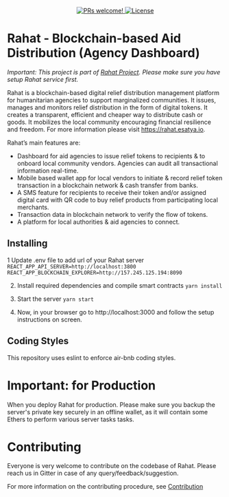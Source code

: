 <p align="center">
  <a href="https://github.com/esatya/rahat-agency/blob/main/CONTRIBUTING.md">
    <img src="https://img.shields.io/badge/PRs-welcome-brightgreen.svg" alt="PRs welcome!" />
  </a>
  <a href="https://github.com/esatya/rahat/blob/main/LICENSE">
    <img src="https://img.shields.io/badge/License-AGPL_v3-blue.svg" alt="License" />
  </a>
</p>


# Rahat - Blockchain-based Aid Distribution (Agency Dashboard)

_Important: This project is part of [Rahat Project](https://github.com/esatya/rahat). Please make sure you have setup Rahat service first._

Rahat is a blockchain-based digital relief distribution management platform for humanitarian agencies to support marginalized communities. It issues, manages and monitors relief distribution in the form of digital tokens. It creates a transparent, efficient and cheaper way to distribute cash or goods. It mobilizes the local community encouraging financial resilience and freedom. For more information please visit https://rahat.esatya.io.

Rahat’s main features are:

- Dashboard for aid agencies to issue relief tokens to recipients & to onboard local community vendors. Agencies can audit all transactional information real-time.
- Mobile based wallet app for local vendors to initiate & record relief token transaction in a blockchain network & cash transfer from banks.
- A SMS feature for recipients to receive their token and/or assigned digital card with QR code to buy relief products from participating local merchants.
- Transaction data in blockchain network to verify the flow of tokens.
- A platform for local authorities & aid agencies to connect.

## Installing

1 Update .env file to add url of your Rahat server
`REACT_APP_API_SERVER=http://localhost:3800 REACT_APP_BLOCKCHAIN_EXPLORER=http://157.245.125.194:8090`

2.  Install required dependencies and compile smart contracts
    `yarn install`

3.  Start the server
    `yarn start`
4.  Now, in your browser go to http://localhost:3000 and follow the setup instructions on screen.

## Coding Styles

This repository uses eslint to enforce air-bnb coding styles.

# Important: for Production

When you deploy Rahat for production. Please make sure you backup the server's private key securely in an offline wallet, as it will contain some Ethers to perform various server tasks tasks.

# Contributing

Everyone is very welcome to contribute on the codebase of Rahat. Please reach us in Gitter in case of any query/feedback/suggestion.

For more information on the contributing procedure, see [Contribution](https://github.com/esatya/rahat-agency/blob/master/CONTRIBUTING.md)
